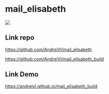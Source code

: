# mail_elisabeth

![](https://andreivl.github.io/mail_elisabeth_build/images/preview-img-mail-elisabeth.jpg)

## Link repo
https://github.com/AndreiVl/mail_elisabeth

https://github.com/AndreiVl/mail_elisabeth_build

## Link Demo
https://andreivl.github.io/mail_elisabeth_build